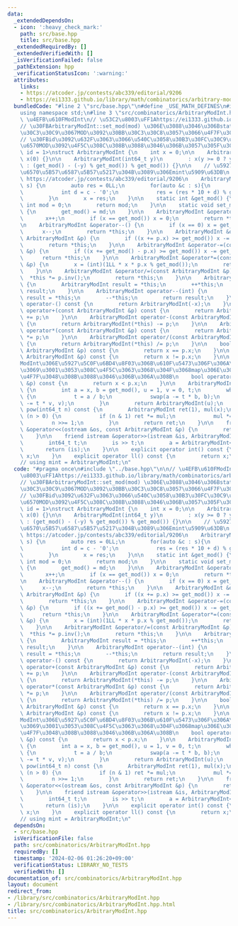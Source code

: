```yaml
---
data:
  _extendedDependsOn:
  - icon: ':heavy_check_mark:'
    path: src/base.hpp
    title: src/base.hpp
  _extendedRequiredBy: []
  _extendedVerifiedWith: []
  _isVerificationFailed: false
  _pathExtension: hpp
  _verificationStatusIcon: ':warning:'
  attributes:
    links:
    - https://atcoder.jp/contests/abc339/editorial/9206
    - https://ei1333.github.io/library/math/combinatorics/arbitrary-mod-int.cpp
  bundledCode: "#line 2 \"src/base.hpp\"\n#define _USE_MATH_DEFINES\n#include <bits/stdc++.h>\n\
    using namespace std;\n#line 3 \"src/combinatorics/ArbitraryModInt.hpp\"\n\n//\
    \ \u4EFB\u610FModInt\n// \u53C2\u8003\uFF1Ahttps://ei1333.github.io/library/math/combinatorics/arbitrary-mod-int.cpp\n\
    // \u30FBArbitraryModInt::set_mod(mod) \u306E\u3088\u3046\u306Bstatic\u30E1\u30BD\
    \u30C3\u30C9\u3067MOD\u3092\u30BB\u30C3\u30C8\u3057\u3066\u4F7F\u3046\u3002\n\
    // \u30FBid\u3092\u632F\u3063\u3066\u540C\u3058\u30B3\u30FC\u30C9\u5185\u3067\u8907\
    \u6570MOD\u3092\u4F5C\u308C\u308B\u3088\u3046\u306B\u3057\u305F\u3002\ntemplate<int\
    \ id = 1>\nstruct ArbitraryModInt {\n    int x = 0;\n\n    ArbitraryModInt() :\
    \ x(0) {}\n\n    ArbitraryModInt(int64_t y)\n        : x(y >= 0 ? y % get_mod()\
    \ : (get_mod() - (-y) % get_mod()) % get_mod()) {}\n\n    // \u5927\u304D\u3044\
    \u6570\u5B57\u6587\u5B57\u5217\u304B\u3089\u306Emint\u5909\u63DB\n    // see:\
    \ https://atcoder.jp/contests/abc339/editorial/9206\n    ArbitraryModInt(string\
    \ s) {\n        auto res = 0LL;\n        for(auto &c : s){\n            assert(isdigit(c));\n\
    \            int d = c - '0';\n            res = (res * 10 + d) % get_mod();\n\
    \        }\n        x = res;\n    }\n\n    static int &get_mod() {\n        static\
    \ int mod = 0;\n        return mod;\n    }\n\n    static void set_mod(int md)\
    \ {\n        get_mod() = md;\n    }\n\n    ArbitraryModInt &operator++() {\n \
    \       x++;\n        if (x == get_mod()) x = 0;\n        return *this;\n    }\n\
    \n    ArbitraryModInt &operator--() {\n        if (x == 0) x = get_mod();\n  \
    \      x--;\n        return *this;\n    }\n\n    ArbitraryModInt &operator+=(const\
    \ ArbitraryModInt &p) {\n        if ((x += p.x) >= get_mod()) x -= get_mod();\n\
    \        return *this;\n    }\n\n    ArbitraryModInt &operator-=(const ArbitraryModInt\
    \ &p) {\n        if ((x += get_mod() - p.x) >= get_mod()) x -= get_mod();\n  \
    \      return *this;\n    }\n\n    ArbitraryModInt &operator*=(const ArbitraryModInt\
    \ &p) {\n        x = (int)(1LL * x * p.x % get_mod());\n        return *this;\n\
    \    }\n\n    ArbitraryModInt &operator/=(const ArbitraryModInt &p) {\n      \
    \  *this *= p.inv();\n        return *this;\n    }\n\n    ArbitraryModInt operator++(int)\
    \ {\n        ArbitraryModInt result = *this;\n        ++*this;\n        return\
    \ result;\n    }\n\n    ArbitraryModInt operator--(int) {\n        ArbitraryModInt\
    \ result = *this;\n        --*this;\n        return result;\n    }\n\n    ArbitraryModInt\
    \ operator-() const {\n        return ArbitraryModInt(-x);\n    }\n\n    ArbitraryModInt\
    \ operator+(const ArbitraryModInt &p) const {\n        return ArbitraryModInt(*this)\
    \ += p;\n    }\n\n    ArbitraryModInt operator-(const ArbitraryModInt &p) const\
    \ {\n        return ArbitraryModInt(*this) -= p;\n    }\n\n    ArbitraryModInt\
    \ operator*(const ArbitraryModInt &p) const {\n        return ArbitraryModInt(*this)\
    \ *= p;\n    }\n\n    ArbitraryModInt operator/(const ArbitraryModInt &p) const\
    \ {\n        return ArbitraryModInt(*this) /= p;\n    }\n\n    bool operator==(const\
    \ ArbitraryModInt &p) const {\n        return x == p.x;\n    }\n\n    bool operator!=(const\
    \ ArbitraryModInt &p) const {\n        return x != p.x;\n    }\n\n    // \u203B\
    ModInt\u306E\u5927\u5C0F\u6BD4\u8F03\u306B\u610F\u5473\u306F\u306A\u3044\u3051\
    \u3069\u3001\u3053\u308C\u4F5C\u3063\u3068\u304F\u3068map\u306E\u30AD\u30FC\u306B\
    \u4F7F\u3048\u308B\u3088\u3046\u306B\u306A\u308B\n    bool operator<(const ArbitraryModInt\
    \ &p) const {\n        return x < p.x;\n    }\n\n    ArbitraryModInt inv() const\
    \ {\n        int a = x, b = get_mod(), u = 1, v = 0, t;\n        while (b > 0)\
    \ {\n            t = a / b;\n            swap(a -= t * b, b);\n            swap(u\
    \ -= t * v, v);\n        }\n        return ArbitraryModInt(u);\n    }\n\n    ArbitraryModInt\
    \ pow(int64_t n) const {\n        ArbitraryModInt ret(1), mul(x);\n        while\
    \ (n > 0) {\n            if (n & 1) ret *= mul;\n            mul *= mul;\n   \
    \         n >>= 1;\n        }\n        return ret;\n    }\n\n    friend ostream\
    \ &operator<<(ostream &os, const ArbitraryModInt &p) {\n        return os << p.x;\n\
    \    }\n\n    friend istream &operator>>(istream &is, ArbitraryModInt &a) {\n\
    \        int64_t t;\n        is >> t;\n        a = ArbitraryModInt<id>(t);\n \
    \       return (is);\n    }\n\n    explicit operator int() const {\n        return\
    \ x;\n    }\n    explicit operator ll() const {\n        return x;\n    }\n};\n\
    // using mint = ArbitraryModInt;\n"
  code: "#pragma once\n#include \"../base.hpp\"\n\n// \u4EFB\u610FModInt\n// \u53C2\
    \u8003\uFF1Ahttps://ei1333.github.io/library/math/combinatorics/arbitrary-mod-int.cpp\n\
    // \u30FBArbitraryModInt::set_mod(mod) \u306E\u3088\u3046\u306Bstatic\u30E1\u30BD\
    \u30C3\u30C9\u3067MOD\u3092\u30BB\u30C3\u30C8\u3057\u3066\u4F7F\u3046\u3002\n\
    // \u30FBid\u3092\u632F\u3063\u3066\u540C\u3058\u30B3\u30FC\u30C9\u5185\u3067\u8907\
    \u6570MOD\u3092\u4F5C\u308C\u308B\u3088\u3046\u306B\u3057\u305F\u3002\ntemplate<int\
    \ id = 1>\nstruct ArbitraryModInt {\n    int x = 0;\n\n    ArbitraryModInt() :\
    \ x(0) {}\n\n    ArbitraryModInt(int64_t y)\n        : x(y >= 0 ? y % get_mod()\
    \ : (get_mod() - (-y) % get_mod()) % get_mod()) {}\n\n    // \u5927\u304D\u3044\
    \u6570\u5B57\u6587\u5B57\u5217\u304B\u3089\u306Emint\u5909\u63DB\n    // see:\
    \ https://atcoder.jp/contests/abc339/editorial/9206\n    ArbitraryModInt(string\
    \ s) {\n        auto res = 0LL;\n        for(auto &c : s){\n            assert(isdigit(c));\n\
    \            int d = c - '0';\n            res = (res * 10 + d) % get_mod();\n\
    \        }\n        x = res;\n    }\n\n    static int &get_mod() {\n        static\
    \ int mod = 0;\n        return mod;\n    }\n\n    static void set_mod(int md)\
    \ {\n        get_mod() = md;\n    }\n\n    ArbitraryModInt &operator++() {\n \
    \       x++;\n        if (x == get_mod()) x = 0;\n        return *this;\n    }\n\
    \n    ArbitraryModInt &operator--() {\n        if (x == 0) x = get_mod();\n  \
    \      x--;\n        return *this;\n    }\n\n    ArbitraryModInt &operator+=(const\
    \ ArbitraryModInt &p) {\n        if ((x += p.x) >= get_mod()) x -= get_mod();\n\
    \        return *this;\n    }\n\n    ArbitraryModInt &operator-=(const ArbitraryModInt\
    \ &p) {\n        if ((x += get_mod() - p.x) >= get_mod()) x -= get_mod();\n  \
    \      return *this;\n    }\n\n    ArbitraryModInt &operator*=(const ArbitraryModInt\
    \ &p) {\n        x = (int)(1LL * x * p.x % get_mod());\n        return *this;\n\
    \    }\n\n    ArbitraryModInt &operator/=(const ArbitraryModInt &p) {\n      \
    \  *this *= p.inv();\n        return *this;\n    }\n\n    ArbitraryModInt operator++(int)\
    \ {\n        ArbitraryModInt result = *this;\n        ++*this;\n        return\
    \ result;\n    }\n\n    ArbitraryModInt operator--(int) {\n        ArbitraryModInt\
    \ result = *this;\n        --*this;\n        return result;\n    }\n\n    ArbitraryModInt\
    \ operator-() const {\n        return ArbitraryModInt(-x);\n    }\n\n    ArbitraryModInt\
    \ operator+(const ArbitraryModInt &p) const {\n        return ArbitraryModInt(*this)\
    \ += p;\n    }\n\n    ArbitraryModInt operator-(const ArbitraryModInt &p) const\
    \ {\n        return ArbitraryModInt(*this) -= p;\n    }\n\n    ArbitraryModInt\
    \ operator*(const ArbitraryModInt &p) const {\n        return ArbitraryModInt(*this)\
    \ *= p;\n    }\n\n    ArbitraryModInt operator/(const ArbitraryModInt &p) const\
    \ {\n        return ArbitraryModInt(*this) /= p;\n    }\n\n    bool operator==(const\
    \ ArbitraryModInt &p) const {\n        return x == p.x;\n    }\n\n    bool operator!=(const\
    \ ArbitraryModInt &p) const {\n        return x != p.x;\n    }\n\n    // \u203B\
    ModInt\u306E\u5927\u5C0F\u6BD4\u8F03\u306B\u610F\u5473\u306F\u306A\u3044\u3051\
    \u3069\u3001\u3053\u308C\u4F5C\u3063\u3068\u304F\u3068map\u306E\u30AD\u30FC\u306B\
    \u4F7F\u3048\u308B\u3088\u3046\u306B\u306A\u308B\n    bool operator<(const ArbitraryModInt\
    \ &p) const {\n        return x < p.x;\n    }\n\n    ArbitraryModInt inv() const\
    \ {\n        int a = x, b = get_mod(), u = 1, v = 0, t;\n        while (b > 0)\
    \ {\n            t = a / b;\n            swap(a -= t * b, b);\n            swap(u\
    \ -= t * v, v);\n        }\n        return ArbitraryModInt(u);\n    }\n\n    ArbitraryModInt\
    \ pow(int64_t n) const {\n        ArbitraryModInt ret(1), mul(x);\n        while\
    \ (n > 0) {\n            if (n & 1) ret *= mul;\n            mul *= mul;\n   \
    \         n >>= 1;\n        }\n        return ret;\n    }\n\n    friend ostream\
    \ &operator<<(ostream &os, const ArbitraryModInt &p) {\n        return os << p.x;\n\
    \    }\n\n    friend istream &operator>>(istream &is, ArbitraryModInt &a) {\n\
    \        int64_t t;\n        is >> t;\n        a = ArbitraryModInt<id>(t);\n \
    \       return (is);\n    }\n\n    explicit operator int() const {\n        return\
    \ x;\n    }\n    explicit operator ll() const {\n        return x;\n    }\n};\n\
    // using mint = ArbitraryModInt;\n"
  dependsOn:
  - src/base.hpp
  isVerificationFile: false
  path: src/combinatorics/ArbitraryModInt.hpp
  requiredBy: []
  timestamp: '2024-02-06 01:26:20+09:00'
  verificationStatus: LIBRARY_NO_TESTS
  verifiedWith: []
documentation_of: src/combinatorics/ArbitraryModInt.hpp
layout: document
redirect_from:
- /library/src/combinatorics/ArbitraryModInt.hpp
- /library/src/combinatorics/ArbitraryModInt.hpp.html
title: src/combinatorics/ArbitraryModInt.hpp
---
```

